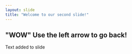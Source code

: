 ```yaml
---
layout: slide
title: "Welcome to our second slide!"
---
```

"WOW"
Use the left arrow to go back!
---
Text added to slide
